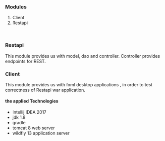 ### Modules ###
<ol>
<li>Client</li>
<li>Restapi</li>
</ol>

<br/>

### Restapi ###
This module provides us with model, dao and controller. Controller 
provides endpoints for REST. 

### Client ### 
This module provides us with fxml desktop applications , in order to 
test correctness of Restapi war application.
 
#### the applied Technologies ####
<ul>
<li>Intellij IDEA 2017 </li>
<li> jdk 1.8 </li>
<li> gradle </li>
<li> tomcat 8 web server </li>
<li> wildfly 13 application server </li>
</ul>
